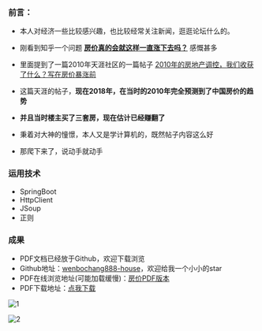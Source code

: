 ### **前言：**

- 本人对经济一些比较感兴趣，也比较经常关注新闻，逛逛论坛什么的。

- 刚看到知乎一个问题 <a href = "https://www.zhihu.com/question/284939230/answer/449853894"> **房价真的会就这样一直涨下去吗？**</a>  感慨甚多
- 里面提到了一篇2010年天涯社区的一篇帖子  <a href = "https://bbs.tianya.cn/m/post-house-252774-1.shtml">2010年的房地产调控，我们收获了什么？写在房价暴涨前</a>
- 这篇天涯的帖子，**现在2018年，在当时的2010年完全预测到了中国房价的趋势**
- **并且当时楼主买了三套房，现在估计已经赚翻了**
- 秉着对大神的憧憬，本人又是学计算机的，既然帖子内容这么好
- 那爬下来了，说动手就动手

### 运用技术

- SpringBoot
- HttpClient
- JSoup
- 正则

### 成果

- PDF文档已经放于Github，欢迎下载浏览
- Github地址：<a href = "https://github.com/wenbochang888/house">wenbochang888-house</a>，欢迎给我一个小小的star
- PDF在线浏览地址(可能加载缓慢)：<a href = "https://github.com/wenbochang888/house/blob/master/house.pdf">房价PDF版本</a>
- PDF下载地址：<a href = "https://github.com/wenbochang888/house/raw/master/house.pdf">点我下载</a>

![1](https://github.com/wenbochang888/house/blob/master/src/img/1.png)

![2](https://github.com/wenbochang888/house/blob/master/src/img/2.jpg)